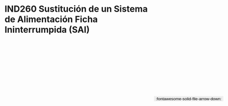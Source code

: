 
# IND260  Sustitución de un Sistema de Alimentación Ficha Ininterrumpida (SAI)

<a href='../IND260  Sustitución de un Sistema de Alimentación Ficha Ininterrumpida (SAI).pdf' download>
<button class='md-button -primary' 
id='download-btn' style="position: fixed; top: 10%; right: 20px; 
        transform: translateY(-50%); z-index: 1000;  border: none; ">
:fontawesome-solid-file-arrow-down: 
</button>
</a>

<div 
    id='../IND260  Sustitución de un Sistema de Alimentación Ficha Ininterrumpida (SAI).pdf' 
    data-pdf-url='../IND260  Sustitución de un Sistema de Alimentación Ficha Ininterrumpida (SAI).pdf'
    style=' width: 100%; height: auto;overflow: auto;'>
</div>

